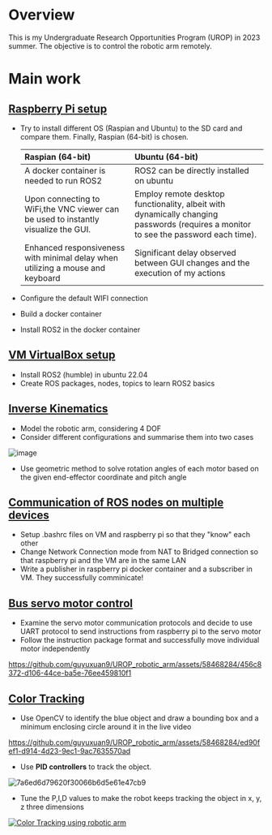 # Overview
This is my Undergraduate Research Opportunities Program (UROP) in 2023 summer. The objective is to control the robotic arm remotely.

# Main work
## [Raspberry Pi setup](https://github.com/guyuxuan9/UROP_robotic_arm/tree/main/Raspberry_Pi_setup)
- Try to install different OS (Raspian and Ubuntu) to the SD card and compare them. Finally, Raspian (64-bit) is chosen.

    |        Raspian (64-bit)         |      Ubuntu (64-bit)      |
    |:-----------------------|:-----------------|
    |A docker container is needed to run ROS2                |   ROS2 can be directly installed on ubuntu            |
    | Upon connecting to WiFi,the VNC viewer can be used to instantly visualize the GUI.   | Employ remote desktop functionality, albeit with dynamically changing passwords (requires a monitor to see the password each time). 
    | Enhanced responsiveness with minimal delay when utilizing a mouse and keyboard | Significant delay observed between GUI changes and the execution of my actions|

- Configure the default WIFI connection
- Build a docker container
- Install ROS2 in the docker container

## [VM VirtualBox setup](https://github.com/guyuxuan9/UROP_robotic_arm/tree/main/ROS2)
- Install ROS2 (humble) in ubuntu 22.04
- Create ROS packages, nodes, topics to learn ROS2 basics

## [Inverse Kinematics](https://github.com/guyuxuan9/UROP_robotic_arm/tree/main/Forward%26Inverse_Kinematics)
- Model the robotic arm, considering 4 DOF
- Consider different configurations and summarise them into two cases

![image](https://github.com/guyuxuan9/UROP_robotic_arm/assets/58468284/5fd85552-cc9c-4477-b49c-ae81bcee92bb)

- Use geometric method to solve rotation angles of each motor based on the given end-effector coordinate and pitch angle

## [Communication of ROS nodes on multiple devices](https://github.com/guyuxuan9/UROP_robotic_arm/tree/main/RaspberryPi_PC_communication)
- Setup .bashrc files on VM and raspberry pi so that they "know" each other
- Change Network Connection mode from NAT to Bridged connection so that raspberry pi and the VM are in the same LAN 
- Write a publisher in raspberry pi docker container and a subscriber in VM. They successfully comminicate!

## [Bus servo motor control](https://github.com/guyuxuan9/UROP_robotic_arm/tree/main/RaspberryPi_roboticArm)
- Examine the servo motor communication protocols and decide to use UART protocol to send instructions from raspberry pi to the servo motor
- Follow the instruction package format and successfully move individual motor independently
  

https://github.com/guyuxuan9/UROP_robotic_arm/assets/58468284/456c8372-d106-44ce-ba5e-76ee459810f1



## [Color Tracking](https://github.com/guyuxuan9/UROP_robotic_arm/tree/main/Camera)
- Use OpenCV to identify the blue object and draw a bounding box and a minimum enclosing circle around it in the live video

https://github.com/guyuxuan9/UROP_robotic_arm/assets/58468284/ed90fef1-d914-4d23-9ec1-9ac7635570ad

- Use **PID controllers** to track the object.

![7a6ed6d79620f30066b6d5e61e47cb9](https://github.com/guyuxuan9/UROP_robotic_arm/assets/58468284/585e4179-ebe4-4afc-8aab-3482d3260578)
- Tune the P,I,D values to make the robot keeps tracking the object in x, y, z three dimensions

[![Color Tracking using robotic arm](https://user-images.githubusercontent.com/58468284/257811600-6ce9408b-ddb9-4418-8195-19763f5aa868.png)](https://youtu.be/yXHFDTK_ZeQ)

